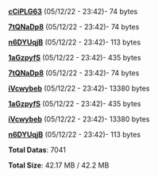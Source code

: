[**cCiPLG63**](/data/cCiPLG63.txt) (05/12/22 - 23:42)- 74 bytes

[**7tQNaDp8**](/data/7tQNaDp8.txt) (05/12/22 - 23:42)- 74 bytes

[**n6DYUqjB**](/data/n6DYUqjB.txt) (05/12/22 - 23:42)- 113 bytes

[**1aGzpyfS**](/data/1aGzpyfS.txt) (05/12/22 - 23:42)- 435 bytes

[**7tQNaDp8**](/data/7tQNaDp8.txt) (05/12/22 - 23:42)- 74 bytes

[**iVcwybeb**](/data/iVcwybeb.txt) (05/12/22 - 23:42)- 13380 bytes

[**1aGzpyfS**](/data/1aGzpyfS.txt) (05/12/22 - 23:42)- 435 bytes

[**iVcwybeb**](/data/iVcwybeb.txt) (05/12/22 - 23:42)- 13380 bytes

[**n6DYUqjB**](/data/n6DYUqjB.txt) (05/12/22 - 23:42)- 113 bytes

**Total Datas**: 7041

**Total Size**: 42.17 MB / 42.2 MB